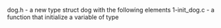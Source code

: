 dog.h - a new type struct dog with the following elements
1-init_dog.c - a function that initialize a variable of type
